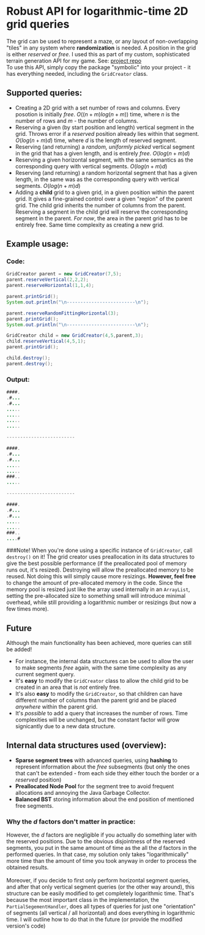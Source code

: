 # Robust API for logarithmic-time 2D grid queries
The grid can be used to represent a maze, or any layout of non-overlapping "tiles" in any system where **randomization** is needed. A position in the grid is either *reserved* or *free*.
I used this as part of my custom, sophisticated terrain generation API for my game. See: [project repo](https://github.com/Lukasz13866417/Game3D_OpenGL) <br>
To use this API, simply copy the package "symbolic" into your project - it has everything needed, including the ```GridCreator``` class.
## Supported queries:
- Creating a 2D grid with a set number of rows and columns. Every posotion is initially *free*. $O((n + m)log(n+m))$ time, where $n$ is the number of rows and $m$ - the number of columns.
- Reserving a given (by start position and length) vertical segment in the grid. Throws error if a *reserved* position already lies within that segment. $O(log(n+m)d)$ time, where $d$ is the length of reserved segment.
- Reserving (and returning) a *random, uniformly picked* vertical segment in the grid that has a given length, and is entirely *free*. $O(log(n+m)d)$ 
- Reserving a given horizontal segment, with the same semantics as the corresponding query with vertical segments. $O(log(n+m)d)$ 
- Reserving (and returning) a random horizontal segment that has a given length, in the same was as the corresponding query with vertical segments. $O(log(n+m)d)$ 
- Adding a **child** grid to a given grid, in a given position within the parent grid. It gives a fine-grained control over a given "region" of the parent grid. The child grid inherits the number of columns from the parent. Reserving a segment in the child grid will reserve the corresponding segment in the parent. *For now*, the area in the parent grid has to be entirely free. Same time complexity as creating a new grid.
## Example usage:
### Code:
```Java
GridCreator parent = new GridCreator(7,5);
parent.reserveVertical(2,2,2);
parent.reserveHorizontal(1,1,4);

parent.printGrid();
System.out.println("\n-------------------------\n");

parent.reserveRandomFittingHorizontal(3);
parent.printGrid();
System.out.println("\n-------------------------\n");

GridCreator child = new GridCreator(4,5,parent,3);
child.reserveVertical(4,5,1);
parent.printGrid(); 

child.destroy();
parent.destroy();
```
### Output:
```Java
####.
.#...
.#...
.....
.....
.....
.....

-------------------------

####.
.#...
.#...
.....
.....
###..
.....

-------------------------

####.
.#...
.#...
.....
.....
###..
....#
```
###Note!
When you're done using a specific instance of ```GridCreator```, call ```destroy()``` on it! The grid creator uses preallocation in its data structures to give the best possible performance (if the preallocated pool of memory runs out, it's resized). Destroying will allow the preallocated memory to be reused. Not doing this will simply cause more resizings. **However, feel free** to change the amount of pre-allocated memory in the code. Since the memory pool is resized just like the array used internally in an ```ArrayList```, setting the pre-allocated size to something small will introduce minimal overhead, while still providing a logarithmic number or resizings (but now a few times more). 
## Future
Although the main functionality has been achieved, more queries can still be added!
- For instance, the internal data structures can be used to allow the user to make segments *free* again, with the same time complexity as any current segment query.
- It's **easy** to modify the ```GridCreator``` class to allow the child grid to be created in an area that is *not* entirely free.
- It's also **easy** to modify the ```GridCreator```, so that children can have different number of columns than the parent grid and be placed *anywhere* within the parent grid.
- It's *possible* to add a  query that increases the number of rows. Time complexities will be unchanged, but the constant factor will grow signicantly due to a new data structure. 
## Internal data structures used (overview):
- **Sparse segment trees** with advanced queries, using **hashing** to represent information about the *free* subsegments (but only the ones that can't be extended - from each side they either touch the border or a *reserved* position)
- **Preallocated Node Pool** for the segment tree to avoid frequent allocations and annoying the Java Garbage Collector.
- **Balanced BST** storing information about the end position of mentioned free segments. 
### Why the $d$ factors don't matter in practice:
However, the $d$ factors are negligible if you actually do something later with the reserved positions. Due to the obvious disjointness of the reserved segments, you put in the same amount of time as the all the $d$ factors in the performed queries. In that case, my solution only takes "logarithmically" more time than the amount of time you took anyway in order to process the obtained results.
<br><br>
Moreover, if you decide to first only perform horizontal segment queries, and after that only vertical segment queries (or the other way around), this structure can be easily modified to get completely logarithmic time. That's because the most important class in the implementation, the ```PartialSegementHandler```, does all types of queries for just one "orientation" of segments (all vertical / all horizontal) and does everything in logarithmic time. I will outline how to do that in the future (or provide the modified version's code)<br>

